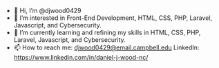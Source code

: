 - 👋 Hi, I’m @djwood0429
- 👀 I’m interested in Front-End Development, HTML, CSS, PHP, Laravel, Javascript, and Cybersecurity.
- 🌱 I’m currently learning and refining my skills in HTML, CSS, PHP, Laravel, Javascript, and Cybersecurity.
- 📫 How to reach me: djwood0429@email.campbell.edu LinkedIn: https://www.linkedin.com/in/daniel-j-wood-nc/

<!---
djwood0429/djwood0429 is a ✨ special ✨ repository because its `README.md` (this file) appears on your GitHub profile.
You can click the Preview link to take a look at your changes.
--->
